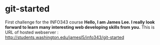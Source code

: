 # git-started
First challenge for the INFO343 course
**Hello, I am James Lee. I really look forward to learn many interesting web developing skills from you.**
This is URL of hosted webserver : http://students.washington.edu/jamesl5/info343/git-started